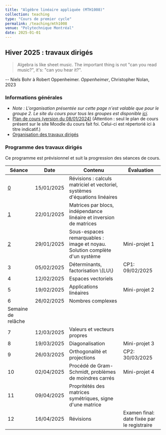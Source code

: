```yaml
---
title: "Algèbre linéaire appliquée (MTH1008)"
collection: teaching
type: "Cours de premier cycle"
permalink: /teaching/mth1008
venue: "Polytechnique Montréal"
date: 2025-01-01
---
```


## Hiver 2025 : travaux dirigés

> Algebra is like sheet music. The important thing is not "can you read music?", it's: "can you hear it?".

-- Niels Bohr à Robert Oppenheimer. *Oppenheimer*, Christopher Nolan, 2023

### Informations générales

- *Note : L'organisation présentée sur cette page n'est valable que pour le groupe 2. Le site du cours pour tous les groupes est disponible [ici](https://www.polymtl.ca/programmes/cours/algebre-lineaire-appliquee).*
- [Plan de cours (version du 08/01/2024)](/files/Plan_de_cours_MTH1008_H25.pdf) (Attention : seul le plan de cours présent sur le site Moodle du cours fait foi. Celui-ci est répertorié ici à titre indicatif.)
- [Organisation des travaux dirigés](/teaching/mth1008/organisation)

### Programme des travaux dirigés

Ce programme est prévisionnel et suit la progression des séances de cours.

| Séance                     | Date       | Contenu                                                                    | Évaluation                                  |
| -------------------------- | ---------- | -------------------------------------------------------------------------- | ------------------------------------------- |
| [0](/teaching/mth1008/td0) | 15/01/2025 | Révisions : calculs matriciel et vectoriel, systèmes d'équations linéaires |
| [1](/teaching/mth1008/td1) | 22/01/2025 | Matrices par blocs, indépendance linéaire et inversion de matrices         |
| [2](/teaching/mth1008/td2) | 29/01/2025 | Sous-espaces remarquables : image et noyau. Solution complète d'un système | Mini-projet 1                               |
| 3                          | 05/02/2025 | Déterminants, factorisation \\(LU\\)                                       | CP1: 09/02/2025                             |
| 4                          | 12/02/2025 | Espaces vectoriels                                                         |
| 5                          | 19/02/2025 | Applications linéaires                                                     | Mini-projet 2                               |
| 6                          | 26/02/2025 | Nombres complexes                                                          |
| Semaine de relâche         |
| 7                          | 12/03/2025 | Valeurs et vecteurs propres                                                |
| 8                          | 19/03/2025 | Diagonalisation                                                            | Mini-projet 3                               |
| 9                          | 26/03/2025 | Orthogonalité et projections                                               | CP2: 30/03/2025                             |
| 10                         | 02/04/2025 | Procédé de Gram-Schmidt, problèmes de moindres carrés                      | Mini-projet 4                               |
| 11                         | 09/04/2025 | Propritétés des matrices symétriques, signe d'une matrice                  |
| 12                         | 16/04/2025 | Révisions                                                                  | Examen final: date fixée par le registraire |